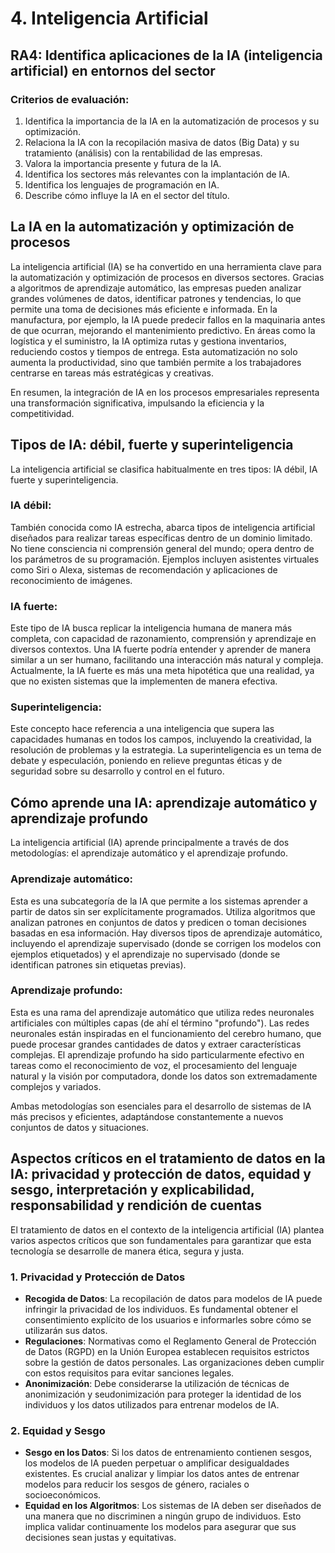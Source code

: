 
# 4. Inteligencia Artificial

## RA4: Identifica aplicaciones de la IA (inteligencia artificial) en entornos del sector

### Criterios de evaluación:
1. Identifica la importancia de la IA en la automatización de procesos y su optimización.
2. Relaciona la IA con la recopilación masiva de datos (Big Data) y su tratamiento (análisis) con la rentabilidad de las empresas.
3. Valora la importancia presente y futura de la IA.
4. Identifica los sectores más relevantes con la implantación de IA.
5. Identifica los lenguajes de programación en IA.
6. Describe cómo influye la IA en el sector del título.

## La IA en la automatización y optimización de procesos
La inteligencia artificial (IA) se ha convertido en una herramienta clave para la automatización y optimización de procesos en diversos sectores. Gracias a algoritmos de aprendizaje automático, las empresas pueden analizar grandes volúmenes de datos, identificar patrones y tendencias, lo que permite una toma de decisiones más eficiente e informada. En la manufactura, por ejemplo, la IA puede predecir fallos en la maquinaria antes de que ocurran, mejorando el mantenimiento predictivo. En áreas como la logística y el suministro, la IA optimiza rutas y gestiona inventarios, reduciendo costos y tiempos de entrega. Esta automatización no solo aumenta la productividad, sino que también permite a los trabajadores centrarse en tareas más estratégicas y creativas.

En resumen, la integración de IA en los procesos empresariales representa una transformación significativa, impulsando la eficiencia y la competitividad.

## Tipos de IA: débil, fuerte y superinteligencia
La inteligencia artificial se clasifica habitualmente en tres tipos: IA débil, IA fuerte y superinteligencia.

### IA débil:
También conocida como IA estrecha, abarca tipos de inteligencia artificial diseñados para realizar tareas específicas dentro de un dominio limitado. No tiene consciencia ni comprensión general del mundo; opera dentro de los parámetros de su programación. Ejemplos incluyen asistentes virtuales como Siri o Alexa, sistemas de recomendación y aplicaciones de reconocimiento de imágenes.

### IA fuerte:
Este tipo de IA busca replicar la inteligencia humana de manera más completa, con capacidad de razonamiento, comprensión y aprendizaje en diversos contextos. Una IA fuerte podría entender y aprender de manera similar a un ser humano, facilitando una interacción más natural y compleja. Actualmente, la IA fuerte es más una meta hipotética que una realidad, ya que no existen sistemas que la implementen de manera efectiva.

### Superinteligencia:
Este concepto hace referencia a una inteligencia que supera las capacidades humanas en todos los campos, incluyendo la creatividad, la resolución de problemas y la estrategia. La superinteligencia es un tema de debate y especulación, poniendo en relieve preguntas éticas y de seguridad sobre su desarrollo y control en el futuro.

## Cómo aprende una IA: aprendizaje automático y aprendizaje profundo
La inteligencia artificial (IA) aprende principalmente a través de dos metodologías: el aprendizaje automático y el aprendizaje profundo.

### Aprendizaje automático:
Esta es una subcategoría de la IA que permite a los sistemas aprender a partir de datos sin ser explícitamente programados. Utiliza algoritmos que analizan patrones en conjuntos de datos y predicen o toman decisiones basadas en esa información. Hay diversos tipos de aprendizaje automático, incluyendo el aprendizaje supervisado (donde se corrigen los modelos con ejemplos etiquetados) y el aprendizaje no supervisado (donde se identifican patrones sin etiquetas previas).

### Aprendizaje profundo:
Esta es una rama del aprendizaje automático que utiliza redes neuronales artificiales con múltiples capas (de ahí el término "profundo"). Las redes neuronales están inspiradas en el funcionamiento del cerebro humano, que puede procesar grandes cantidades de datos y extraer características complejas. El aprendizaje profundo ha sido particularmente efectivo en tareas como el reconocimiento de voz, el procesamiento del lenguaje natural y la visión por computadora, donde los datos son extremadamente complejos y variados.

Ambas metodologías son esenciales para el desarrollo de sistemas de IA más precisos y eficientes, adaptándose constantemente a nuevos conjuntos de datos y situaciones.

## Aspectos críticos en el tratamiento de datos en la IA: privacidad y protección de datos, equidad y sesgo, interpretación y explicabilidad, responsabilidad y rendición de cuentas

El tratamiento de datos en el contexto de la inteligencia artificial (IA) plantea varios aspectos críticos que son fundamentales para garantizar que esta tecnología se desarrolle de manera ética, segura y justa.

### 1. Privacidad y Protección de Datos
- **Recogida de Datos**: La recopilación de datos para modelos de IA puede infringir la privacidad de los individuos. Es fundamental obtener el consentimiento explícito de los usuarios e informarles sobre cómo se utilizarán sus datos.
- **Regulaciones**: Normativas como el Reglamento General de Protección de Datos (RGPD) en la Unión Europea establecen requisitos estrictos sobre la gestión de datos personales. Las organizaciones deben cumplir con estos requisitos para evitar sanciones legales.
- **Anonimización**: Debe considerarse la utilización de técnicas de anonimización y seudonimización para proteger la identidad de los individuos y los datos utilizados para entrenar modelos de IA.

### 2. Equidad y Sesgo
- **Sesgo en los Datos**: Si los datos de entrenamiento contienen sesgos, los modelos de IA pueden perpetuar o amplificar desigualdades existentes. Es crucial analizar y limpiar los datos antes de entrenar modelos para reducir los sesgos de género, raciales o socioeconómicos.
- **Equidad en los Algoritmos**: Los sistemas de IA deben ser diseñados de una manera que no discriminen a ningún grupo de individuos. Esto implica validar continuamente los modelos para asegurar que sus decisiones sean justas y equitativas.
